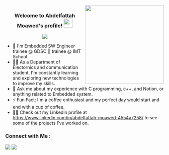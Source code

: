 
<img width="250" align="right" src="https://c.tenor.com/_DOBjnGspYAAAAAM/code-coding.gif">

<h3 align="center">
  Welcome to Abdelfattah Moawed's profile!
  <img src="https://media.giphy.com/media/hvRJCLFzcasrR4ia7z/giphy.gif" width="28">
</h3>

<!-- Typing SVG by DenverCoder1 - https://github.com/DenverCoder1/readme-typing-svg -->
<p align="center">
  <a href="https://github.com/DenverCoder1/readme-typing-svg"><img src="https://readme-typing-svg.herokuapp.com/?lines=Embedded%20SW%20Engineer;Always%20learning%20new%20things&font=Fira%20Code&center=true&width=440&height=45&color=f75c7e&vCenter=true&size=22"></a>
</p> 

- 🏢 I'm Embedded SW Engineer trainee @ GDSC || trainee @ IMT School
- 👨‍💻 As a Department of Electornics and communication  student, I'm constantly learning and exploring new technologies to improve my skills.
- 💬 Ask me about my experience with C programming, c++, and Notion, or anything related to Embedded system.
- ⚡ Fun Fact: I'm a coffee enthusiast and my perfect day would start and end with a cup of coffee.
- 👨‍💻 Check out my Linkedin profile at https://www.linkedin.com/in/abdelfattah-moawed-4554a7258/ to see some of the projects I've worked on.


### Connect with Me :

<a href="https://www.linkedin.com/in/abdelfattah-moawed-4554a7258/" target="_blank"><img src="https://img.shields.io/badge/-Abdelfattah%20Moawed-0077B5?style=for-the-badge&logo=Linkedin&logoColor=white"/></a>
<a href="https://t.me/Abdelfattah225" target="_blank"><img src="https://img.shields.io/badge/-Abdelfattah%20Moawed-0077B5?style=for-the-badge&logo=Telegram&logoColor=white"/></a>


